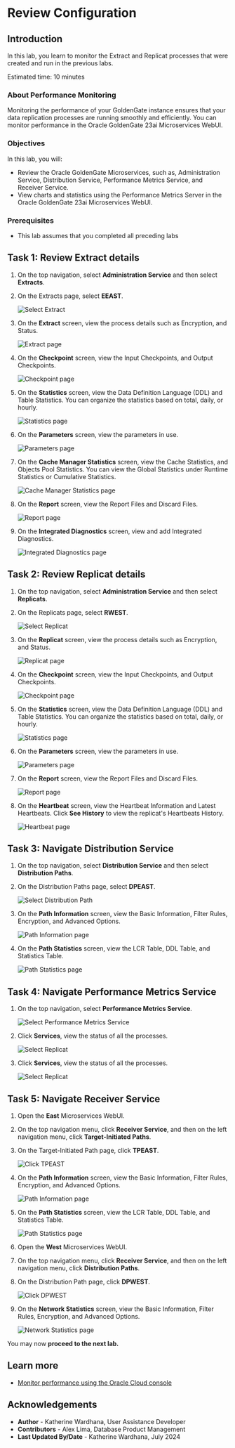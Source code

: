 # Review Configuration

## Introduction

In this lab, you learn to monitor the Extract and Replicat processes that were created and run in the previous labs.

Estimated time: 10 minutes

### About Performance Monitoring

Monitoring the performance of your GoldenGate instance ensures that your data replication processes are running smoothly and efficiently. You can monitor performance in the Oracle GoldenGate 23ai Microservices WebUI.

### Objectives

In this lab, you will:
* Review the Oracle GoldenGate Microservices, such as, Administration Service, Distribution Service, Performance Metrics Service, and Receiver Service.
* View charts and statistics using the Performance Metrics Server in the Oracle GoldenGate 23ai Microservices WebUI.

### Prerequisites

* This lab assumes that you completed all preceding labs

## Task 1: Review Extract details

1. On the top navigation, select **Administration Service** and then select **Extracts**.

2. On the Extracts page, select **EEAST**.

    ![Select Extract](./images/01-02-select-extract.png " ")

3. On the **Extract** screen, view the process details such as Encryption, and Status.

    ![Extract page](./images/01-03-extract.png " ")

4. On the **Checkpoint** screen, view the Input Checkpoints, and Output Checkpoints.

    ![Checkpoint page](./images/01-04-checkpoint.png " ")

5. On the **Statistics** screen, view the Data Definition Language (DDL) and Table Statistics. You can organize the statistics based on total, daily, or hourly.

    ![Statistics page](./images/01-05-statistics.png " ")

6. On the **Parameters** screen, view the parameters in use.

    ![Parameters page](./images/01-06-parameters.png " ")

7. On the **Cache Manager Statistics** screen, view the Cache Statistics, and Objects Pool Statistics. You can view the Global Statistics under Runtime Statistics or Cumulative Statistics.

    ![Cache Manager Statistics page](./images/01-07-cache-mngr-stats.png " ")

8. On the **Report** screen, view the Report Files and Discard Files.

    ![Report page](./images/01-08-report.png " ")

9. On the **Integrated Diagnostics** screen, view and add Integrated Diagnostics.

    ![Integrated Diagnostics page](./images/01-09-int-diagnostics.png " ")

## Task 2: Review Replicat details

1. On the top navigation, select **Administration Service** and then select **Replicats**.

2. On the Replicats page, select **RWEST**.

    ![Select Replicat](./images/02-02-select-rep.png " ")

3. On the **Replicat** screen, view the process details such as Encryption, and Status.

    ![Replicat page](./images/02-03-rep.png " ")

4. On the **Checkpoint** screen, view the Input Checkpoints, and Output Checkpoints.

    ![Checkpoint page](./images/02-04-checkpoint.png " ")

5. On the **Statistics** screen, view the Data Definition Language (DDL) and Table Statistics. You can organize the statistics based on total, daily, or hourly.

    ![Statistics page](./images/02-05-statistics.png " ")

6. On the **Parameters** screen, view the parameters in use.

    ![Parameters page](./images/02-06-parameters.png " ")

7. On the **Report** screen, view the Report Files and Discard Files.

    ![Report page](./images/02-07-report.png " ")

8. On the **Heartbeat** screen, view the Heartbeat Information and Latest Heartbeats. Click **See History** to view the replicat's Heartbeats History.

    ![Heartbeat page](./images/02-08-heartbeat.png " ")

## Task 3: Navigate Distribution Service

1. On the top navigation, select **Distribution Service** and then select **Distribution Paths**.

2. On the Distribution Paths page, select **DPEAST**.

    ![Select Distribution Path](./images/03-02-select-dp.png " ")

3. On the **Path Information** screen, view the Basic Information, Filter Rules, Encryption, and Advanced Options.

    ![Path Information page](./images/03-03-path-info.png " ")

4. On the **Path Statistics** screen, view the LCR Table, DDL Table, and Statistics Table. 

    ![Path Statistics page](./images/03-04-path-stats.png " ")

## Task 4: Navigate Performance Metrics Service

1. On the top navigation, select **Performance Metrics Service**.

    ![Select Performance Metrics Service](./images/04-01-perf-met-serv.png " ")

2. Click **Services**, view the status of all the processes.

    ![Select Replicat](./images/04-02-services.png " ")

3. Click **Services**, view the status of all the processes.

    ![Select Replicat](./images/04-02-services.png " ")

## Task 5: Navigate Receiver Service

1. Open the **East** Microservices WebUI.

2. On the top navigation menu, click **Receiver Service**, and then on the left navigation menu, click **Target-Initiated Paths**. 

3. On the Target-Initiated Path page, click **TPEAST**.

    ![Click TPEAST](./images/05-01-tpeast.png " ")

4. On the **Path Information** screen, view the Basic Information, Filter Rules, Encryption, and Advanced Options.

    ![Path Information page](./images/05-04-path-info.png " ")

5. On the **Path Statistics** screen, view the LCR Table, DDL Table, and Statistics Table. 

    ![Path Statistics page](./images/05-05-path-stats.png " ")

6. Open the **West** Microservices WebUI.

7. On the top navigation menu, click **Receiver Service**, and then on the left navigation menu, click **Distribution Paths**. 

8. On the Distribution Path page, click **DPWEST**.

    ![Click DPWEST](./images/05-08-dpwest.png " ")

9. On the **Network Statistics** screen, view the Basic Information, Filter Rules, Encryption, and Advanced Options.

    ![Network Statistics page](./images/05-09-network-stats.png " ")

You may now **proceed to the next lab.**

## Learn more

* [Monitor performance using the Oracle Cloud console](https://docs.oracle.com/en/cloud/paas/goldengate-service/vddvk/)

## Acknowledgements
* **Author** - Katherine Wardhana, User Assistance Developer
* **Contributors** -  Alex Lima, Database Product Management
* **Last Updated By/Date** - Katherine Wardhana, July 2024